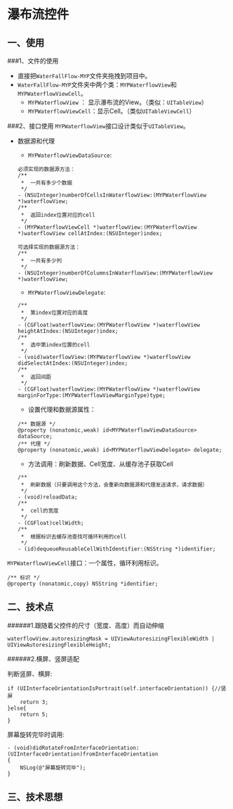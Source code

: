 # 瀑布流控件

## 一、使用
###1、文件的使用
* 直接把`WaterFallFlow-MYP`文件夹拖拽到项目中。
* `WaterFallFlow-MYP`文件夹中两个类：`MYPWaterflowView`和`MYPWaterflowViewCell`。
	* `MYPWaterflowView` ： 显示瀑布流的View。（类似：`UITableView`）
	* `MYPWaterflowViewCell`：显示Cell。（类似`UITableViewCell`）
	
###2、接口使用
`MYPWaterflowView`接口设计类似于`UITableView`。

* 数据源和代理

	* `MYPWaterflowViewDataSource`:
	

	```
	必须实现的数据源方法：
	/**
	 *  一共有多少个数据
	 */
	- (NSUInteger)numberOfCellsInWaterflowView:(MYPWaterflowView *)waterflowView;
	/**
	 *  返回index位置对应的cell
	 */
	- (MYPWaterflowViewCell *)waterflowView:(MYPWaterflowView *)waterflowView cellAtIndex:(NSUInteger)index;
	
	可选择实现的数据源方法：
	/**
	 *  一共有多少列
	 */
	- (NSUInteger)numberOfColumnsInWaterflowView:(MYPWaterflowView *)waterflowView;
	```
	
	* `MYPWaterflowViewDelegate`:

	```
	/**
	 *  第index位置对应的高度
	 */
	- (CGFloat)waterflowView:(MYPWaterflowView *)waterflowView heightAtIndex:(NSUInteger)index;
	/**
	 *  选中第index位置的cell
	 */
	- (void)waterflowView:(MYPWaterflowView *)waterflowView didSelectAtIndex:(NSUInteger)index;
	/**
	 *  返回间距
	 */
	- (CGFloat)waterflowView:(MYPWaterflowView *)waterflowView marginForType:(MYPWaterflowViewMarginType)type;
	```
	
	* 设置代理和数据源属性：
	
	```
	/** 数据源 */
	@property (nonatomic,weak) id<MYPWaterflowViewDataSource> dataSource;
	/** 代理 */
	@property (nonatomic,weak) id<MYPWaterflowViewDelegate> delegate;
	```
	
	* 方法调用：刷新数据、Cell宽度、从缓存池子获取Cell
	
	```
	/**
	 *  刷新数据（只要调用这个方法，会重新向数据源和代理发送请求，请求数据）
	 */
	- (void)reloadData;
	/**
	 *  cell的宽度
	 */
	- (CGFloat)cellWidth;
	/**
	 *  根据标识去缓存池查找可循环利用的cell
	 */
	- (id)dequeueReusableCellWithIdentifier:(NSString *)identifier;
	```
	
`MYPWaterflowViewCell`接口：一个属性，循环利用标识。

```
/** 标识 */
@property (nonatomic,copy) NSString *identifier;
```

	
## 二、技术点

######1.跟随着父控件的尺寸（宽度、高度）而自动伸缩


```
waterflowView.autoresizingMask = UIViewAutoresizingFlexibleWidth | UIViewAutoresizingFlexibleHeight;
```

######2.横屏、竖屏适配

判断竖屏、横屏:

```
if (UIInterfaceOrientationIsPortrait(self.interfaceOrientation)) {//竖屏
    return 3;
}else{
    return 5;
}
```

屏幕旋转完毕时调用:

```
- (void)didRotateFromInterfaceOrientation:(UIInterfaceOrientation)fromInterfaceOrientation
{
    NSLog(@"屏幕旋转完毕");
}
```

## 三、技术思想









